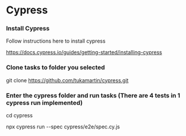 # Cypress

### Install Cypress 

Follow instructions here to install cypress

https://docs.cypress.io/guides/getting-started/installing-cypress

### Clone tasks to folder you selected

git clone https://github.com/tukamartin/cypress.git

### Enter the cypress folder and run tasks (There are 4 tests in 1 cypress run implemented)

cd cypress

npx cypress run --spec cypress/e2e/spec.cy.js
